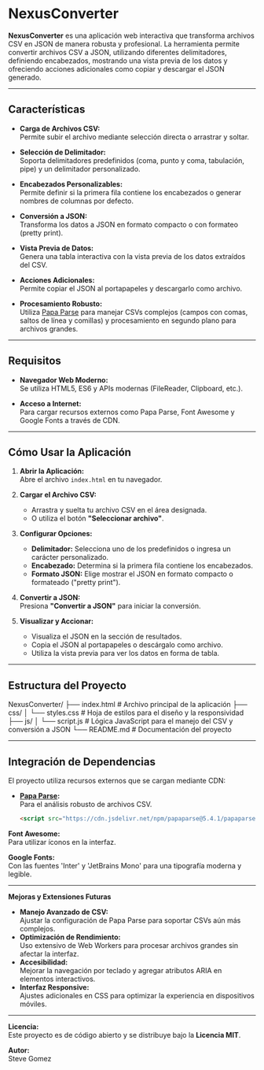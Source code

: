 # NexusConverter

**NexusConverter** es una aplicación web interactiva que transforma archivos CSV en JSON de manera robusta y profesional. La herramienta permite convertir archivos CSV a JSON, utilizando diferentes delimitadores, definiendo encabezados, mostrando una vista previa de los datos y ofreciendo acciones adicionales como copiar y descargar el JSON generado.

---

## Características

- **Carga de Archivos CSV:**  
  Permite subir el archivo mediante selección directa o arrastrar y soltar.

- **Selección de Delimitador:**  
  Soporta delimitadores predefinidos (coma, punto y coma, tabulación, pipe) y un delimitador personalizado.

- **Encabezados Personalizables:**  
  Permite definir si la primera fila contiene los encabezados o generar nombres de columnas por defecto.

- **Conversión a JSON:**  
  Transforma los datos a JSON en formato compacto o con formateo (pretty print).

- **Vista Previa de Datos:**  
  Genera una tabla interactiva con la vista previa de los datos extraídos del CSV.

- **Acciones Adicionales:**  
  Permite copiar el JSON al portapapeles y descargarlo como archivo.

- **Procesamiento Robusto:**  
  Utiliza [Papa Parse](https://www.papaparse.com/) para manejar CSVs complejos (campos con comas, saltos de línea y comillas) y procesamiento en segundo plano para archivos grandes.

---

## Requisitos

- **Navegador Web Moderno:**  
  Se utiliza HTML5, ES6 y APIs modernas (FileReader, Clipboard, etc.).

- **Acceso a Internet:**  
  Para cargar recursos externos como Papa Parse, Font Awesome y Google Fonts a través de CDN.

---

## Cómo Usar la Aplicación

1. **Abrir la Aplicación:**  
   Abre el archivo `index.html` en tu navegador.

2. **Cargar el Archivo CSV:**  
   - Arrastra y suelta tu archivo CSV en el área designada.
   - O utiliza el botón **"Seleccionar archivo"**.

3. **Configurar Opciones:**  
   - **Delimitador:** Selecciona uno de los predefinidos o ingresa un carácter personalizado.
   - **Encabezado:** Determina si la primera fila contiene los encabezados.
   - **Formato JSON:** Elige mostrar el JSON en formato compacto o formateado ("pretty print").

4. **Convertir a JSON:**  
   Presiona **"Convertir a JSON"** para iniciar la conversión.

5. **Visualizar y Accionar:**  
   - Visualiza el JSON en la sección de resultados.
   - Copia el JSON al portapapeles o descárgalo como archivo.
   - Utiliza la vista previa para ver los datos en forma de tabla.

---

## Estructura del Proyecto

NexusConverter/ 
├── index.html # Archivo principal de la aplicación 
├── css/ │ └── styles.css # Hoja de estilos para el diseño y la responsividad 
├── js/ │ └── script.js # Lógica JavaScript para el manejo del CSV y conversión a JSON 
└── README.md # Documentación del proyecto


---

## Integración de Dependencias

El proyecto utiliza recursos externos que se cargan mediante CDN:

- **[Papa Parse](https://www.papaparse.com/):**  
  Para el análisis robusto de archivos CSV.  
  ```html
  <script src="https://cdn.jsdelivr.net/npm/papaparse@5.4.1/papaparse.min.js"></script>
**Font Awesome:**  
Para utilizar íconos en la interfaz.

**Google Fonts:**  
Con las fuentes 'Inter' y 'JetBrains Mono' para una tipografía moderna y legible.

---

**Mejoras y Extensiones Futuras**

- **Manejo Avanzado de CSV:**  
  Ajustar la configuración de Papa Parse para soportar CSVs aún más complejos.
- **Optimización de Rendimiento:**  
  Uso extensivo de Web Workers para procesar archivos grandes sin afectar la interfaz.
- **Accesibilidad:**  
  Mejorar la navegación por teclado y agregar atributos ARIA en elementos interactivos.
- **Interfaz Responsive:**  
  Ajustes adicionales en CSS para optimizar la experiencia en dispositivos móviles.

---

**Licencia:**  
Este proyecto es de código abierto y se distribuye bajo la **Licencia MIT**.

**Autor:**  
 Steve Gomez
